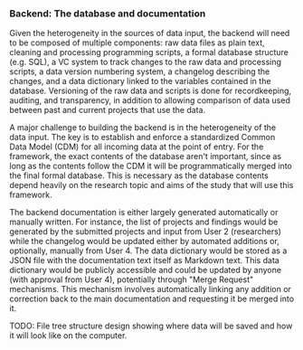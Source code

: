 ### Backend: The database and documentation

Given the heterogeneity in the sources of data input, the backend will
need to be composed of multiple components: raw data files as plain
text, cleaning and processing programming scripts, a formal database
structure (e.g. SQL), a VC system to track changes to the raw data and
processing scripts, a data version numbering system, a changelog
describing the changes, and a data dictionary linked to the variables
contained in the database. Versioning of the raw data and scripts is
done for recordkeeping, auditing, and transparency, in addition to
allowing comparison of data used between past and current projects that
use the data.

A major challenge to building the backend is in the heterogeneity of the
data input. The key is to establish and enforce a standardized Common
Data Model (CDM) for all incoming data at the point of entry. For the
framework, the exact contents of the database aren't important, since as
long as the contents follow the CDM it will be programmatically merged
into the final formal database. This is necessary as the database
contents depend heavily on the research topic and aims of the study that
will use this framework.

The backend documentation is either largely generated automatically or
manually written. For instance, the list of projects and findings would
be generated by the submitted projects and input from User 2
(researchers) while the changelog would be updated either by automated
additions or, optionally, manually from User 4. The data dictionary
would be stored as a JSON file with the documentation text itself as
Markdown text. This data dictionary would be publicly accessible and
could be updated by anyone (with approval from User 4), potentially
through "Merge Request" mechanisms. This mechanism involves
automatically linking any addition or correction back to the main
documentation and requesting it be merged into it.

TODO: File tree structure design showing where data will be saved and
how it will look like on the computer.

